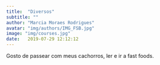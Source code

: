 ```yaml
---
title:  "Diversos"
subtitle: ""
author: "Marcia Moraes Rodrigues"
avatar: "img/authors/IMG_FSB.jpg"
image: "img/courses.jpg"
date:   2019-07-29 12:12:12
---     
```


  
Gosto de passear com meus cachorros, ler e ir a fast foods.
